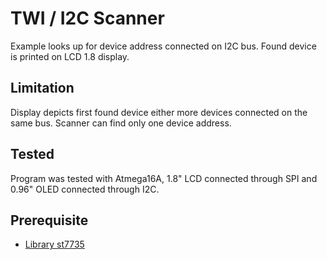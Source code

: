 # TWI / I2C Scanner
Example looks up for device address connected on I2C bus. Found device is printed on LCD 1.8 display.
## Limitation
Display depicts first found device either more devices connected on the same bus. Scanner can find only one device address.
## Tested
Program was tested with Atmega16A, 1.8" LCD connected through SPI and 0.96" OLED connected through I2C.
## Prerequisite
- [Library st7735](https://github.com/Matiasus/ST7735)
